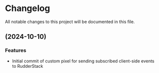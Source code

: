 # Changelog

All notable changes to this project will be documented in this file.

## (2024-10-10)

### Features

* Initial commit of custom pixel for sending subscribed client-side events to RudderStack